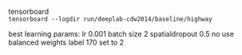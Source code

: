 tensorboard   
`tensorboard --logdir run/deeplab-cdw2014/baseline/highway`

best learning params:
lr  0.001
batch size 2
spatialdropout 0.5
no use balanced weights
label 170 set to 2



